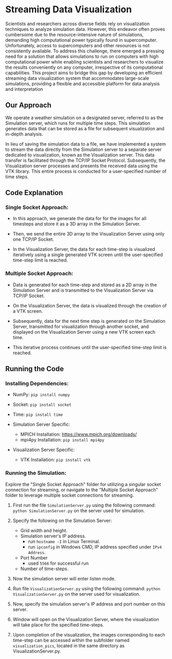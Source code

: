 # Streaming Data Visualization 

Scientists and researchers across diverse fields rely on visualization techniques to analyze simulation data. However, this endeavor often proves cumbersome due to the resource-intensive nature of simulations, demanding high computational power typically found in supercomputer. Unfortunately, access to supercomputers and other resources is not consistently available. To address this challenge, there emerged a pressing need for a solution that
allows simulations to run on computers with high computational power while enabling scientists and researchers to visualize the results conveniently on any computer, irrespective of its computational capabilities. This project aims to bridge this gap by developing an efficient streaming data visualization system that accommodates large-scale simulations, providing a flexible and accessible platform for data analysis and interpretation

## Our Approach
We operate a weather simulation on a designated server, referred to as the Simulation server, which runs for multiple time steps. This simulation generates data that can be stored as a file for subsequent visualization and in-depth analysis.

In lieu of saving the simulation data to a file, we have implemented a system to stream the data directly from the Simulation server to a separate server dedicated to visualization, known as the Visualization server. This data transfer is facilitated through the TCP/IP Socket Protocol. Subsequently, the Visualization server processes and presents the received data using the VTK library. This entire process is conducted for a user-specified number of time steps.

## Code Explanation

### Single Socket Approach:

- In this approach, we generate the data for for the images for all timesteps and store it as a 3D array in the Simulation Server.

- Then, we send the entire 3D array to the Visualization Server using only one TCP/IP Socket.

- In the Visualization Server, the data for each time-step is visualized iteratively using a single generated VTK screen until the user-specified time-step limit is reached.

### Multiple Socket Approach:

- Data is generated for each time-step and stored as a 2D array in the Simulation Server and is transmitted to the Visualization Server via TCP/IP Socket. 

- On the Visualization Server, the data is visualized through the creation of a VTK screen.

- Subsequently, data for the next time step is generated on the Simulation Server, transmitted for visualization through another socket, and displayed on the Visualization Server using a new VTK screen each time.

- This iterative process continues until the user-specified time-step limit is reached.

## Running the Code

### Installing Dependencies:

- NumPy: `pip install numpy`
- Socket: `pip install socket`
- Time: `pip install time`

- Simulation Server Specific:

    - MPICH Installation: https://www.mpich.org/downloads/
    - mpi4py Installation: `pip install mpi4py`

- Visualization Server Specific:
    - VTK Installation: `pip install vtk`

### Running the Simulation:

Explore the "Single Socket Approach" folder for utilizing a singular socket connection for streaming, or navigate to the "Multiple Socket Approach" folder to leverage multiple socket connections for streaming.

1. First run the file `SimulationServer.py` using the following command: `python SimulationServer.py` on the server used for simulation.

2. Specify the following on the Simulation Server: 
    - Grid width and height.
    - Simulation server's IP address. 
        - run `hostname -I` in Linux Terminal.
        - run `ipconfig` in Windows CMD, IP address specified under `IPv4 Address`.
    - Port Number 
        - used `5566` for successful run
    - Number of time-steps.

3. Now the simulation server will enter listen mode.

4. Run file `VisualizationServer.py` using the following command: `python VisualizationServer.py` on the server used for visualization.

5. Now, specify the simulation server's IP address and port number on this server.

6. Window will open on the Visualization Server, where the visualization will take place for the specified time-steps.

7. Upon completion of the visualization, the images corresponding to each time-step can be accessed within the subfolder named `visualization_pics`, located in the same directory as VisualizationServer.py.